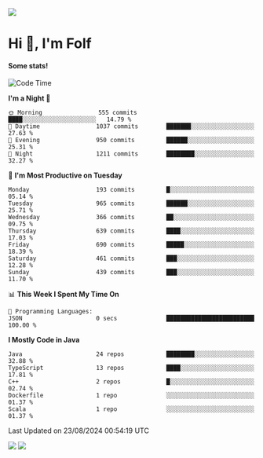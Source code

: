 <img src="https://komarev.com/ghpvc/?username=itsfolf"/>
<h1>Hi 👋, I'm Folf</h1>


#### Some stats!
<!--START_SECTION:waka-->
![Code Time](http://img.shields.io/badge/Code%20Time-2%2C276%20hrs%2010%20mins-blue)

**I'm a Night 🦉** 

```text
🌞 Morning                555 commits         ████░░░░░░░░░░░░░░░░░░░░░   14.79 % 
🌆 Daytime                1037 commits        ███████░░░░░░░░░░░░░░░░░░   27.63 % 
🌃 Evening                950 commits         ██████░░░░░░░░░░░░░░░░░░░   25.31 % 
🌙 Night                  1211 commits        ████████░░░░░░░░░░░░░░░░░   32.27 % 
```
📅 **I'm Most Productive on Tuesday** 

```text
Monday                   193 commits         █░░░░░░░░░░░░░░░░░░░░░░░░   05.14 % 
Tuesday                  965 commits         ██████░░░░░░░░░░░░░░░░░░░   25.71 % 
Wednesday                366 commits         ██░░░░░░░░░░░░░░░░░░░░░░░   09.75 % 
Thursday                 639 commits         ████░░░░░░░░░░░░░░░░░░░░░   17.03 % 
Friday                   690 commits         █████░░░░░░░░░░░░░░░░░░░░   18.39 % 
Saturday                 461 commits         ███░░░░░░░░░░░░░░░░░░░░░░   12.28 % 
Sunday                   439 commits         ███░░░░░░░░░░░░░░░░░░░░░░   11.70 % 
```


📊 **This Week I Spent My Time On** 

```text
💬 Programming Languages: 
JSON                     0 secs              █████████████████████████   100.00 % 
```

**I Mostly Code in Java** 

```text
Java                     24 repos            ████████░░░░░░░░░░░░░░░░░   32.88 % 
TypeScript               13 repos            ████░░░░░░░░░░░░░░░░░░░░░   17.81 % 
C++                      2 repos             █░░░░░░░░░░░░░░░░░░░░░░░░   02.74 % 
Dockerfile               1 repo              ░░░░░░░░░░░░░░░░░░░░░░░░░   01.37 % 
Scala                    1 repo              ░░░░░░░░░░░░░░░░░░░░░░░░░   01.37 % 
```




 Last Updated on 23/08/2024 00:54:19 UTC
<!--END_SECTION:waka-->
<a src="https://discord.com/users/1090088995976925305"><img src="https://lanyard-profile-readme.vercel.app/api/1090088995976925305"/></a></td> 
<img src="https://hit.yhype.me/github/profile?user_id=9268058"/>
